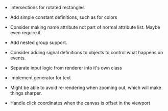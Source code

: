 * Intersections for rotated rectangles
* Add simple constant definitions, such as for colors
* Consider making name attribute not part of normal attribute list. Maybe
even require it.
* Add nested group support.
* Consider adding signal definitions to objects to control what happens on
events.
* Separate input logic from renderer into it's own class

* Implement generator for text
* Might be able to avoid re-rendering when zooming out, which will make things
sharper.

* Handle click coordinates when the canvas is offset in the viewport

